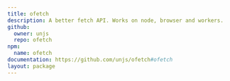 ```yaml
---
title: ofetch
description: A better fetch API. Works on node, browser and workers.
github:
  owner: unjs
  repo: ofetch
npm:
  name: ofetch
documentation: https://github.com/unjs/ofetch#ofetch
layout: package
---
```

